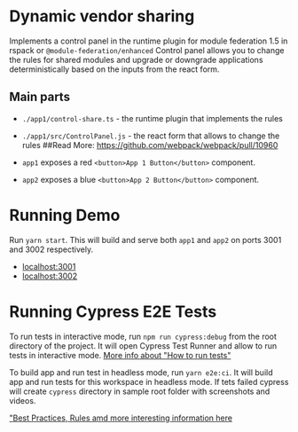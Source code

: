 # Dynamic vendor sharing

Implements a control panel in the runtime plugin for module federation 1.5 in rspack or `@module-federation/enhanced` 
Control panel allows you to change the rules for shared modules and upgrade or downgrade applications deterministically based on the inputs from the react form.


## Main parts

- `./app1/control-share.ts` - the runtime plugin that implements the rules
- `./app1/src/ControlPanel.js` - the react form that allows to change the rules
##Read More:
https://github.com/webpack/webpack/pull/10960

- `app1` exposes a red `<button>App 1 Button</button>` component.
- `app2` exposes a blue `<button>App 2 Button</button>` component.

# Running Demo

Run `yarn start`. This will build and serve both `app1` and `app2` on ports 3001 and 3002 respectively.

- [localhost:3001](http://localhost:3001/)
- [localhost:3002](http://localhost:3002/)

# Running Cypress E2E Tests

To run tests in interactive mode, run `npm run cypress:debug` from the root directory of the project. It will open Cypress Test Runner and allow to run tests in interactive mode. [More info about "How to run tests"](../../cypress/README.md#how-to-run-tests)

To build app and run test in headless mode, run `yarn e2e:ci`. It will build app and run tests for this workspace in headless mode. If tets failed cypress will create `cypress` directory in sample root folder with screenshots and videos.

["Best Practices, Rules amd more interesting information here](../../cypress/README.md)
